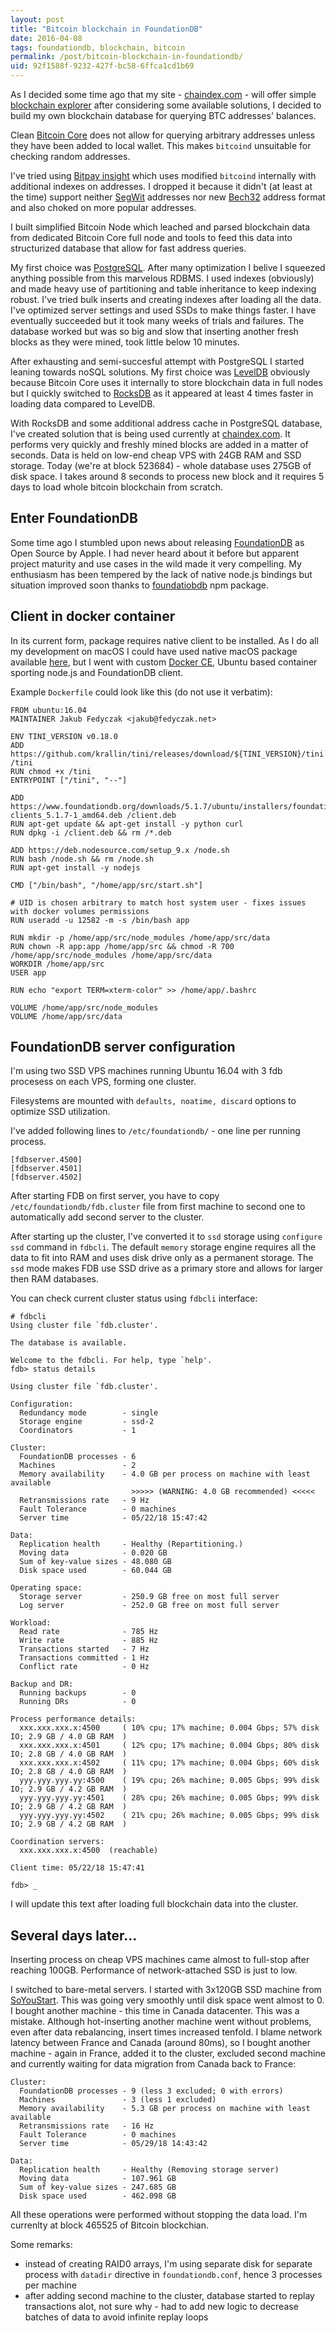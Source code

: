 ```yaml
---
layout: post
title: "Bitcoin blockchain in FoundationDB"
date: 2016-04-08
tags: foundationdb, blockchain, bitcoin
permalink: /post/bitcoin-blockchain-in-foundationdb/
uid: 92f1588f-9232-427f-bc58-6ffca1cd1b69
---
```

As I decided some time ago that my site - [chaindex.com](https://chaindex.com/) - will offer simple [blockchain explorer](https://chaindex.com/blockchain/) after considering some available solutions, I decided to build my own blockchain database for querying BTC addresses' balances.

Clean [Bitcoin Core](https://bitcoin.org/en/download) does not allow for querying arbitrary addresses unless they have been added to local wallet. This makes `bitcoind` unsuitable for checking random addresses.

I've tried using [Bitpay insight](https://github.com/bitpay/insight) which uses modified `bitcoind` internally with additional indexes on addresses. I dropped it because it didn't (at least at the time) support neither [SegWit](https://en.bitcoin.it/wiki/Segregated_Witness) addresses nor new [Bech32](https://en.bitcoin.it/wiki/Bech32) address format and also choked on more popular addresses.

I built simplified Bitcoin Node which leached and parsed blockchain data from dedicated Bitcoin Core full node and tools to feed this data into structurized database that allow for fast address queries.

My first choice was [PostgreSQL](https://www.postgresql.org). After many optimization I belive I squeezed anything possible from this marvelous RDBMS. I used indexes (obviously) and made heavy use of partitioning and table inheritance to keep indexing robust. I've tried bulk inserts and creating indexes after loading all the data. I've optimized server settings and used SSDs to make things faster. I have eventually succeeded but it took many weeks of trials and failures. The database worked but was so big and slow that inserting another fresh blocks as they were mined, took little below 10 minutes.

After exhausting and semi-succesful attempt with PostgreSQL I started leaning towards noSQL solutions. My first choice was [LevelDB](http://leveldb.org) obviously because Bitcoin Core uses it internally to store blockchain data in full nodes but I quickly switched to [RocksDB](https://rocksdb.org) as it appeared at least 4 times faster in loading data compared to LevelDB.

With RocksDB and some additional address cache in PostgreSQL database, I've created solution that is being used currently at [chaindex.com](https://chaindex.com). It performs very quickly and freshly mined blocks are added in a matter of seconds. Data is held on low-end cheap VPS with 24GB RAM and SSD storage. Today (we're at block 523684) - whole database uses 275GB of disk space. I takes around 8 seconds to process new block and it requires 5 days to load whole bitcoin blockchain from scratch.

## Enter FoundationDB

Some time ago I stumbled upon news about releasing [FoundationDB](https://www.foundationdb.org) as Open Source by Apple. I had never heard about it before but apparent project maturity and use cases in the wild made it very compelling. My enthusiasm has been tempered by the lack of native node.js bindings but situation improved soon thanks to [foundatiobdb](https://www.npmjs.com/package/foundationdb) npm package.

## Client in docker container

In its current form, package requires native client to be installed. As I do all my development on macOS I could have used native macOS package available [here](https://www.foundationdb.org/download/), but I went with custom [Docker CE](https://www.docker.com/community-edition), Ubuntu based container sporting node.js and FoundationDB client.

Example `Dockerfile` could look like this (do not use it verbatim):

```
FROM ubuntu:16.04
MAINTAINER Jakub Fedyczak <jakub@fedyczak.net>

ENV TINI_VERSION v0.18.0
ADD https://github.com/krallin/tini/releases/download/${TINI_VERSION}/tini /tini
RUN chmod +x /tini
ENTRYPOINT ["/tini", "--"]

ADD https://www.foundationdb.org/downloads/5.1.7/ubuntu/installers/foundationdb-clients_5.1.7-1_amd64.deb /client.deb
RUN apt-get update && apt-get install -y python curl
RUN dpkg -i /client.deb && rm /*.deb

ADD https://deb.nodesource.com/setup_9.x /node.sh
RUN bash /node.sh && rm /node.sh
RUN apt-get install -y nodejs

CMD ["/bin/bash", "/home/app/src/start.sh"]

# UID is chosen arbitrary to match host system user - fixes issues with docker volumes permissions
RUN useradd -u 12582 -m -s /bin/bash app

RUN mkdir -p /home/app/src/node_modules /home/app/src/data
RUN chown -R app:app /home/app/src && chmod -R 700 /home/app/src/node_modules /home/app/src/data
WORKDIR /home/app/src
USER app

RUN echo "export TERM=xterm-color" >> /home/app/.bashrc

VOLUME /home/app/src/node_modules
VOLUME /home/app/src/data
```

## FoundationDB server configuration

I'm using two SSD VPS machines running Ubuntu 16.04 with 3 fdb procesess on each VPS, forming one cluster.

Filesystems are mounted with `defaults, noatime, discard` options to optimize SSD utilization.

I've added following lines to `/etc/foundationdb/` - one line per running process.

```
[fdbserver.4500]
[fdbserver.4501]
[fdbserver.4502]
```

After starting FDB on first server, you have to copy `/etc/foundationdb/fdb.cluster` file from first machine to second one to automatically add second server to the cluster.

After starting up the cluster, I've converted it to `ssd` storage using `configure ssd` command in `fdbcli`. The default `memory` storage engine requires all the data to fit into RAM and uses disk drive only as a permanent storage. The `ssd` mode makes FDB use SSD drive as a primary store and allows for larger then RAM databases.

You can check current cluster status using `fdbcli` interface:

```
# fdbcli 
Using cluster file `fdb.cluster'.

The database is available.

Welcome to the fdbcli. For help, type `help'.
fdb> status details

Using cluster file `fdb.cluster'.

Configuration:
  Redundancy mode        - single
  Storage engine         - ssd-2
  Coordinators           - 1

Cluster:
  FoundationDB processes - 6
  Machines               - 2
  Memory availability    - 4.0 GB per process on machine with least available
                           >>>>> (WARNING: 4.0 GB recommended) <<<<<
  Retransmissions rate   - 9 Hz
  Fault Tolerance        - 0 machines
  Server time            - 05/22/18 15:47:42

Data:
  Replication health     - Healthy (Repartitioning.)
  Moving data            - 0.020 GB
  Sum of key-value sizes - 48.080 GB
  Disk space used        - 60.044 GB

Operating space:
  Storage server         - 250.9 GB free on most full server
  Log server             - 252.0 GB free on most full server

Workload:
  Read rate              - 785 Hz
  Write rate             - 885 Hz
  Transactions started   - 7 Hz
  Transactions committed - 1 Hz
  Conflict rate          - 0 Hz

Backup and DR:
  Running backups        - 0
  Running DRs            - 0

Process performance details:
  xxx.xxx.xxx.x:4500     ( 10% cpu; 17% machine; 0.004 Gbps; 57% disk IO; 2.9 GB / 4.0 GB RAM  )
  xxx.xxx.xxx.x:4501     ( 12% cpu; 17% machine; 0.004 Gbps; 80% disk IO; 2.8 GB / 4.0 GB RAM  )
  xxx.xxx.xxx.x:4502     ( 11% cpu; 17% machine; 0.004 Gbps; 60% disk IO; 2.8 GB / 4.0 GB RAM  )
  yyy.yyy.yyy.yy:4500    ( 19% cpu; 26% machine; 0.005 Gbps; 99% disk IO; 2.9 GB / 4.2 GB RAM  )
  yyy.yyy.yyy.yy:4501    ( 28% cpu; 26% machine; 0.005 Gbps; 99% disk IO; 2.9 GB / 4.2 GB RAM  )
  yyy.yyy.yyy.yy:4502    ( 21% cpu; 26% machine; 0.005 Gbps; 99% disk IO; 2.9 GB / 4.2 GB RAM  )

Coordination servers:
  xxx.xxx.xxx.x:4500  (reachable)

Client time: 05/22/18 15:47:41

fdb> _
```

I will update this text after loading full blockchain data into the cluster.

## Several days later...

Inserting process on cheap VPS machines came almost to full-stop after reaching 100GB. Performance of network-attached SSD is just to low.

I switched to bare-metal servers. I started with 3x120GB SSD machine from [SoYouStart](https://www.soyoustart.com/). This was going very smoothly until disk space went almost to 0. I bought another machine - this time in Canada datacenter. This was a mistake. Although hot-inserting another machine went without problems, even after data rebalancing, insert times increased tenfold. I blame network latency between France and Canada (around 80ms), so I bought another machine - again in France, added it to the cluster, excluded second machine and currently waiting for data migration from Canada back to France:

```
Cluster:
  FoundationDB processes - 9 (less 3 excluded; 0 with errors)
  Machines               - 3 (less 1 excluded)
  Memory availability    - 5.3 GB per process on machine with least available
  Retransmissions rate   - 16 Hz
  Fault Tolerance        - 0 machines
  Server time            - 05/29/18 14:43:42

Data:
  Replication health     - Healthy (Removing storage server)
  Moving data            - 107.961 GB
  Sum of key-value sizes - 247.685 GB
  Disk space used        - 462.098 GB
```

All these operations were performed without stopping the data load. I'm currenlty at block 465525 of Bitcoin blockchian.

Some remarks:
 - instead of creating RAID0 arrays, I'm using separate disk for separate process with `datadir` directive in `foundationdb.conf`, hence 3 processes per machine
 - after adding second machine to the cluster, database started to replay transactions alot, not sure why - had to add new logic to decrease batches of data to avoid infinite replay loops
